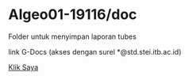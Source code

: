 # Algeo01-19116/doc

Folder untuk menyimpan laporan tubes

link G-Docs (akses dengan surel *@std.stei.itb.ac.id)

[Klik Saya](https://docs.google.com/document/d/1vEplekG8pv7baQiFQLotwNAXNH-FhbAE3HKUpDR2pHw/edit?usp=sharing)
